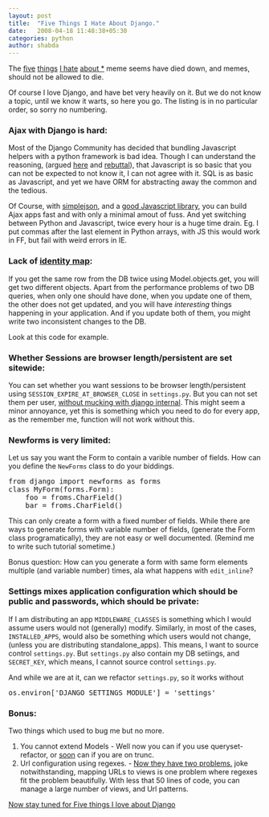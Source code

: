 ```yaml
---
layout: post
title:  "Five Things I Hate About Django."
date:   2008-04-18 11:48:38+05:30
categories: python
author: shabda
---
```

The [five](http://www.jacobian.org/writing/2007/mar/04/hate-python/) [things](http://ivory.idyll.org/blog/mar-07/five-things-I-hate-about-python) [I hate](http://use.perl.org/~brian_d_foy/journal/32556?from=rss) [about *](http://adam.gomaa.us/blog/five-things-i-hate-about-django/) meme seems have died down, and memes, should not be allowed to die.

 Of course I love Django, and have bet very heavily on it. But we do not know a topic, until we know it warts, so here you go. The listing is in no particular order, so sorry no numbering.

### Ajax with Django is hard:

 Most of the Django Community has decided that bundling Javascript helpers with a python framework is bad idea. Though I can understand the reasoning, (argued [here](http://www.b-list.org/weblog/2006/jul/02/django-and-ajax/) and [rebuttal](http://feh.holsman.net/articles/2006/07/04/what-should-your-framework-do-for-you)), that Javascript is so basic that you can not be expected to not know it, I can not agree with it. SQL is as basic as Javascript, and yet we have ORM for abstracting away the common and the tedious.

Of Course, with [simplejson](http://djangoapi.matee.net/django.utils.simplejson-module.html), and a [good Javascript library](http://jquery.com), you can build Ajax apps fast and with only a minimal amout of fuss. And yet switching between Python and Javascript, twice every hour is a huge time drain. Eg. I put commas after the last element in Python arrays, with JS this would work in FF, but fail with weird errors in IE.

### Lack of [identity map](http://martinfowler.com/eaaCatalog/identityMap.html):

If you get the same row from the DB twice using Model.objects.get, you will get two different objects. Apart from the performance problems of two DB queries, when only one should have done, when you update one of them, the other does not get updated, and you will have *interesting* things happening in your application. And if you update both of them, you might write two inconsistent changes to the DB.

Look at this code for example.

<!-- <pre lang="python">
See this code
In [2]: from django.contrib.auth.models import User
In [3]: usr1 = User.objects.create_user('ram', 'demo@demo.com', 'demo')
In [4]: usr2 = User.objects.get(username='ram')
In [5]: usr3 = User.objects.get(username='ram')
In [6]: user2 == user3
---------------------------------------------------------------------------
NameError                                 Traceback (most recent call last)
...
In [7]: usr2 == usr3
Out[7]: True
In [8]: usr3.username = 'not_ram'
In [9]: usr3.save()
In [10]: usr2.username
Out[10]: u'ram'
In [11]: us3.username
---------------------------------------------------------------------------
NameError                                 Traceback (most recent call last)
...
In [12]: usr3.username
Out[12]: 'not_ram'
In [13]: usr2 == usr3
Out[13]: True
</pre> -->

### Whether Sessions are browser length/persistent are set sitewide:

You can set whether you want sessions to be browser length/persistent using `SESSION_EXPIRE_AT_BROWSER_CLOSE` in `settings.py`. But you can not set them per user, [without mucking with django internal](http://code.djangoproject.com/wiki/CookBookDualSessionMiddleware). This might seem a minor annoyance, yet this is something which you need to do for every app, as the remember me, function will not work without this.

### Newforms is very limited:

Let us say you want the Form to contain a varible number of fields. How can you define the `NewForms` class to do your biddings.

<pre lang="python">
from django import newforms as forms
class MyForm(forms.Form):
    foo = froms.CharField()
	bar = froms.CharField()
</pre>

This can only create a form with a fixed number of fields. While there are ways to generate forms with variable number of fields, (generate the Form class programatically), they are not easy or well documented. (Remind me to write such tutorial sometime.)

Bonus question: How can you generate a form with same form elements multiple (and variable number) times, ala what happens with `edit_inline`?

### Settings mixes application configuration which should be public and passwords, which should be private:

If I am distributing an app `MIDDLEWARE_CLASSES` is something which I would assume users would not (generally) modify. Similarly, in most of the cases, `INSTALLED_APPS`, would also be something which users would not change, (unless you are distributing standalone_apps). This means, I want to source control `settings.py`. But `settings.py` also contain my DB setiings, and `SECRET_KEY`, which means, I cannot source control `settings.py`.

And while we are at it, can we refactor `settings.py`, so it works without

<pre lang="python">
os.environ['DJANGO_SETTINGS_MODULE'] = 'settings'
</pre>

### Bonus:

Two things which used to bug me but no more.
1. You cannot extend Models - Well now you can if you use queryset-refactor, or [soon](http://groups.google.com/group/django-users/browse_thread/thread/6a275999abab2e66) can if you are on trunc.
2. Url configuration using regexes. - [Now they have two problems.](http://regex.info/blog/2006-09-15/247) joke notwithstanding, mapping URLs to views is one problem where regexes fit the problem beautifully. With less that 50 lines of code, you can manage a large number of views, and Url patterns.

[Now stay tuned for Five things I love about Django](http://www.agiliq.com/blog/feed/)

